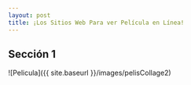 ```yaml
---
layout: post
title: ¡Los Sitios Web Para ver Película en Línea!
---
```


## Sección 1
![Pelicula]({{ site.baseurl }}/images/pelisCollage2)
